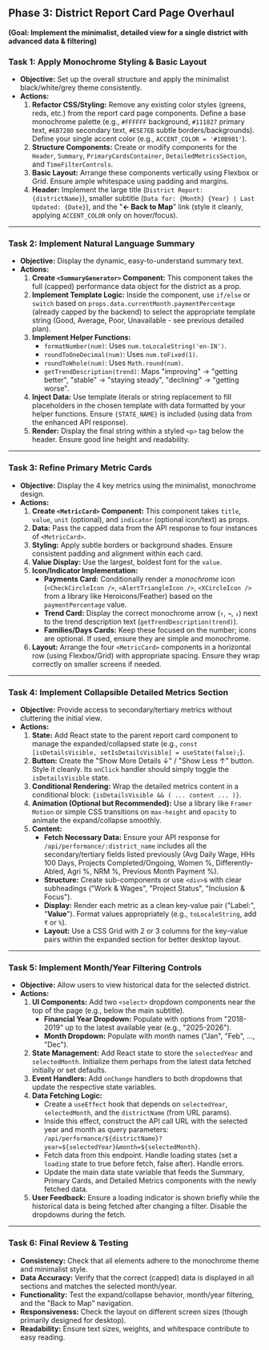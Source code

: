 

## **Phase 3: District Report Card Page Overhaul**

**(Goal: Implement the minimalist, detailed view for a single district with advanced data & filtering)**

### **Task 1: Apply Monochrome Styling & Basic Layout**

* **Objective:** Set up the overall structure and apply the minimalist black/white/grey theme consistently.
* **Actions:**
    1.  **Refactor CSS/Styling:** Remove any existing color styles (greens, reds, etc.) from the report card page components. Define a base monochrome palette (e.g., `#FFFFFF` background, `#111827` primary text, `#6B7280` secondary text, `#E5E7EB` subtle borders/backgrounds). Define your single accent color (e.g., `ACCENT_COLOR = '#10B981'`).
    2.  **Structure Components:** Create or modify components for the `Header`, `Summary`, `PrimaryCardsContainer`, `DetailedMetricsSection`, and `TimeFilterControls`.
    3.  **Basic Layout:** Arrange these components vertically using Flexbox or Grid. Ensure ample whitespace using padding and margins.
    4.  **Header:** Implement the large title (`District Report: {districtName}`), smaller subtitle (`Data for: {Month} {Year} | Last Updated: {Date}`), and the "**← Back to Map**" link (style it cleanly, applying `ACCENT_COLOR` only on hover/focus).

---

### **Task 2: Implement Natural Language Summary**

* **Objective:** Display the dynamic, easy-to-understand summary text.
* **Actions:**
    1.  **Create `<SummaryGenerator>` Component:** This component takes the full (capped) performance data object for the district as a prop.
    2.  **Implement Template Logic:** Inside the component, use `if/else` or `switch` based on `props.data.currentMonth.paymentPercentage` (already capped by the backend) to select the appropriate template string (Good, Average, Poor, Unavailable - see previous detailed plan).
    3.  **Implement Helper Functions:**
        * `formatNumber(num)`: Uses `num.toLocaleString('en-IN')`.
        * `roundToOneDecimal(num)`: Uses `num.toFixed(1)`.
        * `roundToWhole(num)`: Uses `Math.round(num)`.
        * `getTrendDescription(trend)`: Maps "improving" -> "getting better", "stable" -> "staying steady", "declining" -> "getting worse".
    4.  **Inject Data:** Use template literals or string replacement to fill placeholders in the chosen template with data formatted by your helper functions. Ensure `{STATE_NAME}` is included (using data from the enhanced API response).
    5.  **Render:** Display the final string within a styled `<p>` tag below the header. Ensure good line height and readability.

---

### **Task 3: Refine Primary Metric Cards**

* **Objective:** Display the 4 key metrics using the minimalist, monochrome design.
* **Actions:**
    1.  **Create `<MetricCard>` Component:** This component takes `title`, `value`, `unit` (optional), and `indicator` (optional icon/text) as props.
    2.  **Data:** Pass the capped data from the API response to four instances of `<MetricCard>`.
    3.  **Styling:** Apply subtle borders or background shades. Ensure consistent padding and alignment within each card.
    4.  **Value Display:** Use the largest, boldest font for the `value`.
    5.  **Icon/Indicator Implementation:**
        * **Payments Card:** Conditionally render a *monochrome* icon (`<CheckCircleIcon />`, `<AlertTriangleIcon />`, `<XCircleIcon />` from a library like Heroicons/Feather) based on the `paymentPercentage` value.
        * **Trend Card:** Display the correct monochrome arrow (`↑`, `→`, `↓`) next to the trend description text (`getTrendDescription(trend)`).
        * **Families/Days Cards:** Keep these focused on the number; icons are optional. If used, ensure they are simple and monochrome.
    6.  **Layout:** Arrange the four `<MetricCard>` components in a horizontal row (using Flexbox/Grid) with appropriate spacing. Ensure they wrap correctly on smaller screens if needed.

---

### **Task 4: Implement Collapsible Detailed Metrics Section**

* **Objective:** Provide access to secondary/tertiary metrics without cluttering the initial view.
* **Actions:**
    1.  **State:** Add React state to the parent report card component to manage the expanded/collapsed state (e.g., `const [isDetailsVisible, setIsDetailsVisible] = useState(false);`).
    2.  **Button:** Create the "Show More Details ↓" / "Show Less ↑" button. Style it cleanly. Its `onClick` handler should simply toggle the `isDetailsVisible` state.
    3.  **Conditional Rendering:** Wrap the detailed metrics content in a conditional block: `{isDetailsVisible && ( ... content ... )}`.
    4.  **Animation (Optional but Recommended):** Use a library like `Framer Motion` or simple CSS transitions on `max-height` and `opacity` to animate the expand/collapse smoothly.
    5.  **Content:**
        * **Fetch Necessary Data:** Ensure your API response for `/api/performance/:district_name` includes all the secondary/tertiary fields listed previously (Avg Daily Wage, HHs 100 Days, Projects Completed/Ongoing, Women %, Differently-Abled, Agri %, NRM %, Previous Month Payment %).
        * **Structure:** Create sub-components or use `<div>`s with clear subheadings ("Work & Wages", "Project Status", "Inclusion & Focus").
        * **Display:** Render each metric as a clean key-value pair ("Label:", "**Value**"). Format values appropriately (e.g., `toLocaleString`, add `₹` or `%`).
        * **Layout:** Use a CSS Grid with 2 or 3 columns for the key-value pairs within the expanded section for better desktop layout.

---

### **Task 5: Implement Month/Year Filtering Controls**

* **Objective:** Allow users to view historical data for the selected district.
* **Actions:**
    1.  **UI Components:** Add two `<select>` dropdown components near the top of the page (e.g., below the main subtitle).
        * **Financial Year Dropdown:** Populate with options from "2018-2019" up to the latest available year (e.g., "2025-2026").
        * **Month Dropdown:** Populate with month names ("Jan", "Feb", ..., "Dec").
    2.  **State Management:** Add React state to store the `selectedYear` and `selectedMonth`. Initialize them perhaps from the latest data fetched initially or set defaults.
    3.  **Event Handlers:** Add `onChange` handlers to both dropdowns that update the respective state variables.
    4.  **Data Fetching Logic:**
        * Create a `useEffect` hook that depends on `selectedYear`, `selectedMonth`, and the `districtName` (from URL params).
        * Inside this effect, construct the API call URL with the selected year and month as query parameters: `/api/performance/${districtName}?year=${selectedYear}&month=${selectedMonth}`.
        * Fetch data from this endpoint. Handle loading states (set a `loading` state to true before fetch, false after). Handle errors.
        * Update the main data state variable that feeds the Summary, Primary Cards, and Detailed Metrics components with the newly fetched data.
    5.  **User Feedback:** Ensure a loading indicator is shown briefly while the historical data is being fetched after changing a filter. Disable the dropdowns during the fetch.

---

### **Task 6: Final Review & Testing**

* **Consistency:** Check that all elements adhere to the monochrome theme and minimalist style.
* **Data Accuracy:** Verify that the correct (capped) data is displayed in all sections and matches the selected month/year.
* **Functionality:** Test the expand/collapse behavior, month/year filtering, and the "Back to Map" navigation.
* **Responsiveness:** Check the layout on different screen sizes (though primarily designed for desktop).
* **Readability:** Ensure text sizes, weights, and whitespace contribute to easy reading.

